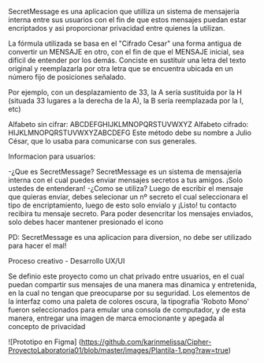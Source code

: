 SecretMessage es una aplicacion que utilliza un sistema de mensajeria interna entre sus usuarios con el fin de que estos mensajes puedan estar encriptados y asi proporcionar privacidad entre quienes la utilizan.

La fórmula utilizada se basa en el "Cifrado Cesar" una forma antigua de convertir un MENSAJE en otro, con el fin de que el MENSAJE inicial, sea difícil de entender por los demás. Conciste en sustituir una letra del texto original y reemplazarla por otra letra que se encuentra ubicada en un número fijo de posiciones señalado.

Por ejemplo, con un desplazamiento de 33, la A sería sustituida por la H (situada 33 lugares a la derecha de la A), la B sería reemplazada por la I, etc)

Alfabeto sin cifrar: ABCDEFGHIJKLMNOPQRSTUVWXYZ
Alfabeto cifrado: HIJKLMNOPQRSTUVWXYZABCDEFG
Este método debe su nombre a Julio César, que lo usaba para comunicarse con sus generales.


Informacion para usuarios:

-¿Que es SecretMessage?
SecretMessage es un sistema de mensajeria interna con el cual puedes enviar mensajes secretos a tus amigos. ¡Solo ustedes de entenderan!
-¿Como se utiliza?
Luego de escribir el mensaje que quieras enviar, debes selecionar un nº secreto el cual seleccionara el tipo de encriptamiento, luego de esto solo envialo y ¡Listo! tu contacto recibira tu mensaje secreto.
Para poder desencritar los mensajes enviados, solo debes hacer mantener presionado el icono   

PD: SecretMessage es una aplicacion para diversion, no debe ser utilizado para hacer el mal!

Proceso creativo - Desarrollo UX/UI

Se definio este proyecto como un chat privado entre usuarios, en el cual puedan compartir sus mensajes de una manera mas dinamica y entretenida, en la cual no tengan que preocuparse por su seguridad.
Los elementos de la interfaz como una paleta de colores oscura,  la tipografia 'Roboto Mono' fueron seleccionados para emular una consola de computador, y de esta manera, entregar una imagen de marca emocionante y apegada al concepto de privacidad


![Prototipo en Figma]
(https://github.com/karinmelissa/Cipher-ProyectoLaboratoria01/blob/master/images/Plantila-1.png?raw=true)
